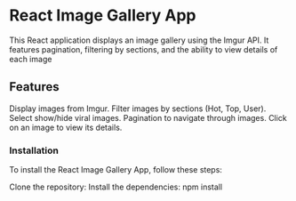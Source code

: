 # React Image Gallery App

This React application displays an image gallery using the Imgur API. It features pagination, filtering by sections, and the ability to view details of each image

## Features

Display images from Imgur.
Filter images by sections (Hot, Top, User).
Select show/hide viral images.
Pagination to navigate through images.
Click on an image to view its details.


### Installation

To install the React Image Gallery App, follow these steps:

Clone the repository:
Install the dependencies:
npm install
